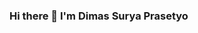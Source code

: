 ### Hi there 👋 I'm Dimas Surya Prasetyo

<!--
**dimmm29/dimmm29** is a ✨ _special_ ✨ repository because its `README.md` (this file) appears on your GitHub profile.

- 🔭 I’m currently free
- 🌱 I’m currently learning Fullstack Development
- 🤔 Interest : Front end & Web Designing
- 💬 Ask me about Anything
- 📫 How to reach me:<a href="https://instagram.com/dimmm29" target="_blank"><img align="center" src="https://cdn.jsdelivr.net/npm/simple-icons@3.0.1/icons/instagram.svg" alt="dimmmm29" height="25" width="25" /></a>&nbsp;&nbsp;
